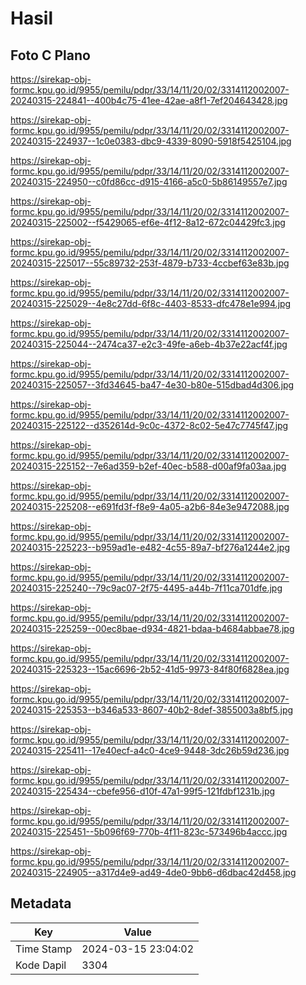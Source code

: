 # Hasil

## Foto C Plano

https://sirekap-obj-formc.kpu.go.id/9955/pemilu/pdpr/33/14/11/20/02/3314112002007-20240315-224841--400b4c75-41ee-42ae-a8f1-7ef204643428.jpg

https://sirekap-obj-formc.kpu.go.id/9955/pemilu/pdpr/33/14/11/20/02/3314112002007-20240315-224937--1c0e0383-dbc9-4339-8090-5918f5425104.jpg

https://sirekap-obj-formc.kpu.go.id/9955/pemilu/pdpr/33/14/11/20/02/3314112002007-20240315-224950--c0fd86cc-d915-4166-a5c0-5b86149557e7.jpg

https://sirekap-obj-formc.kpu.go.id/9955/pemilu/pdpr/33/14/11/20/02/3314112002007-20240315-225002--f5429065-ef6e-4f12-8a12-672c04429fc3.jpg

https://sirekap-obj-formc.kpu.go.id/9955/pemilu/pdpr/33/14/11/20/02/3314112002007-20240315-225017--55c89732-253f-4879-b733-4ccbef63e83b.jpg

https://sirekap-obj-formc.kpu.go.id/9955/pemilu/pdpr/33/14/11/20/02/3314112002007-20240315-225029--4e8c27dd-6f8c-4403-8533-dfc478e1e994.jpg

https://sirekap-obj-formc.kpu.go.id/9955/pemilu/pdpr/33/14/11/20/02/3314112002007-20240315-225044--2474ca37-e2c3-49fe-a6eb-4b37e22acf4f.jpg

https://sirekap-obj-formc.kpu.go.id/9955/pemilu/pdpr/33/14/11/20/02/3314112002007-20240315-225057--3fd34645-ba47-4e30-b80e-515dbad4d306.jpg

https://sirekap-obj-formc.kpu.go.id/9955/pemilu/pdpr/33/14/11/20/02/3314112002007-20240315-225122--d352614d-9c0c-4372-8c02-5e47c7745f47.jpg

https://sirekap-obj-formc.kpu.go.id/9955/pemilu/pdpr/33/14/11/20/02/3314112002007-20240315-225152--7e6ad359-b2ef-40ec-b588-d00af9fa03aa.jpg

https://sirekap-obj-formc.kpu.go.id/9955/pemilu/pdpr/33/14/11/20/02/3314112002007-20240315-225208--e691fd3f-f8e9-4a05-a2b6-84e3e9472088.jpg

https://sirekap-obj-formc.kpu.go.id/9955/pemilu/pdpr/33/14/11/20/02/3314112002007-20240315-225223--b959ad1e-e482-4c55-89a7-bf276a1244e2.jpg

https://sirekap-obj-formc.kpu.go.id/9955/pemilu/pdpr/33/14/11/20/02/3314112002007-20240315-225240--79c9ac07-2f75-4495-a44b-7f11ca701dfe.jpg

https://sirekap-obj-formc.kpu.go.id/9955/pemilu/pdpr/33/14/11/20/02/3314112002007-20240315-225259--00ec8bae-d934-4821-bdaa-b4684abbae78.jpg

https://sirekap-obj-formc.kpu.go.id/9955/pemilu/pdpr/33/14/11/20/02/3314112002007-20240315-225323--15ac6696-2b52-41d5-9973-84f80f6828ea.jpg

https://sirekap-obj-formc.kpu.go.id/9955/pemilu/pdpr/33/14/11/20/02/3314112002007-20240315-225353--b346a533-8607-40b2-8def-3855003a8bf5.jpg

https://sirekap-obj-formc.kpu.go.id/9955/pemilu/pdpr/33/14/11/20/02/3314112002007-20240315-225411--17e40ecf-a4c0-4ce9-9448-3dc26b59d236.jpg

https://sirekap-obj-formc.kpu.go.id/9955/pemilu/pdpr/33/14/11/20/02/3314112002007-20240315-225434--cbefe956-d10f-47a1-99f5-121fdbf1231b.jpg

https://sirekap-obj-formc.kpu.go.id/9955/pemilu/pdpr/33/14/11/20/02/3314112002007-20240315-225451--5b096f69-770b-4f11-823c-573496b4accc.jpg

https://sirekap-obj-formc.kpu.go.id/9955/pemilu/pdpr/33/14/11/20/02/3314112002007-20240315-224905--a317d4e9-ad49-4de0-9bb6-d6dbac42d458.jpg


## Metadata

| Key        | Value               |
| ---------- | ------------------- |
| Time Stamp | 2024-03-15 23:04:02 |
| Kode Dapil | 3304                |



